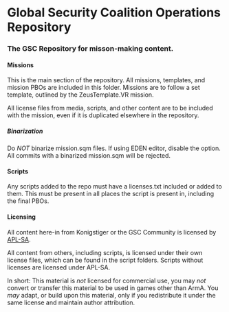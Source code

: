 # Global Security Coalition Operations Repository
### The GSC Repository for misson-making content.

#### Missions
This is the main section of the repository.
All missions, templates, and mission PBOs are included in this folder.
Missions are to follow a set template, outlined by the ZeusTemplate.VR mission.

All license files from media, scripts, and other content are to be included with the mission, even if it is duplicated elsewhere in the repository.

##### Binarization
Do *NOT* binarize mission.sqm files. If using EDEN editor, disable the option. All commits with a binarized mission.sqm will be rejected.

#### Scripts
Any scripts added to the repo must have a licenses.txt included or added to them. This must be present in all places the script is present in, including the final PBOs.

#### Licensing
All content here-in from Konigstiger or the GSC Community is licensed by [APL-SA](http://www.bistudio.com/community/licenses/arma-public-license-share-alike).

All content from others,  including scripts, is licensed under their own license files, which can be found in the script folders. Scripts without licenses are licensed under APL-SA.

In short: This material is *not* licensed for commercial use, you may *not* convert or transfer this material to be used in games other than ArmA. You *may* adapt, or build upon this material, only if you redistribute it under the same license and maintain author attribution.
